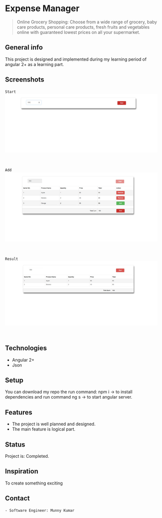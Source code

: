 # Expense Manager
> Online Grocery Shopping: Choose from a wide range of grocery, baby care products, personal care products, fresh fruits and vegetables online with guaranteed lowest prices on all your supermarket.

## General info
This project is designed and implemented during my learning period of angular 2+ as a learning part.

## Screenshots
`` Start ``
![Start Page](https://raw.githubusercontent.com/storyofcoder/expense-manager/master/screenshot/start.jpg)

<br>


`` Add ``
![Add Page](https://raw.githubusercontent.com/storyofcoder/expense-manager/master/screenshot/edit.jpg)

<br>


`` Result ``
![Result Page](https://raw.githubusercontent.com/storyofcoder/expense-manager/master/screenshot/end.jpg)

<br>

## Technologies
* Angular 2+
* Json

## Setup
You can download my repo the run command: npm i -> to install dependencies and run command ng s -> to start angular server.

## Features

* The project is well planned and designed. 
* The main feature is logical part.


## Status
Project is: Completed.

## Inspiration
To create something exciting

## Contact
```- Software Engineer: Munny Kumar  ```
